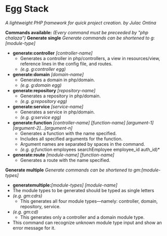 
# Egg Stack
*A lightweight PHP framework for quick project creation.*
*by Julac Ontina*

**Commands available:** *(Every command must be preceeded by "php chalaza")*
**Generate single** *Generate commands can be shortened to g:[module-type]*
* **generate:controller** *[controller-name]*
	* Generates a controller in php/controllers, a view in resources/view, reference lines in the config file, and routes.
	* *(e.g. g:controller egg)*
* **generate:domain** *[domain-name]*
	* Generates a domain in php/domain.
	* *(e.g. g:domain egg)*
* **generate:repository** *[repository-name]*
	* Generates a repository in php/domain.
	* *(e.g. g:repository egg)*
* **generate:service** *[service-name]*
	* Generates a service in php/domain.
	* *(e.g. g:service egg)*
* **generate:function** *[controller-name] [function-name] [argument-1] [argument-2]...[argument-n]*
	* Generates a function with the name specified.
	* Includes all specified arguments for the function.
	* Argument names are separated by spaces in the command.
	* *(e.g. g:f*unction employees searchEmployee employee_id auth_id)*
* **generate:route** *[module-name] [function-name]*
	* Generates a route with the name specified.

**Generate multiple** *Generate commands can be shortened to gm:[module-types]*
* **generatemultiple:***[module-types] [module-name]*
* The module types to be generated should be typed as single letters
* *(e.g. gm:cdrs)*
	* This generates all four module types—namely: controller, domain, repository, service.
* *(e.g. gm:cd)*
	* This generates only a controller and a domain module type.
* This command can recognize unknown module type input and show an error message for it.